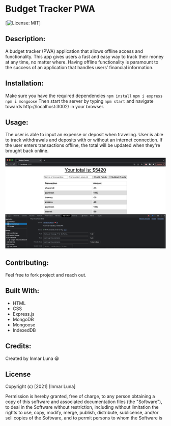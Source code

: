 # Budget Tracker PWA


[![License: MIT](https://img.shields.io/badge/License-MIT-yellow.svg)]

## Description: 
A budget tracker (PWA) application that allows offline access and functionality. This app gives users a fast and easy way to track their money at any time, no matter where. Having offline functionality is paramount to the success of an application that handles users’ financial information.

## Installation: 
Make sure you have the required dependencies
`npm install`
`npm i express`
`npm i mongoose`
 Then start the server by typing `npm start` and navigate towards http://localhost:3002/ in your browser.

## Usage:
The user is able to input an expense or deposit when traveling. User is able to track withdrawals and deposits with or without an internet connection. If the user enters transactions offline, the total will be updated when they're brought back online.

![Alt Text](images/screenshot.png)

## Contributing:
Feel free to fork project and reach out.

## Built With:
* HTML
* CSS
* Express.js
* MongoDB
* Mongoose
* IndexedDB


## Credits:
Created by Inmar Luna :grinning:

## License 

Copyright (c) [2021] [Inmar Luna]

Permission is hereby granted, free of charge, to any person obtaining a copy
of this software and associated documentation files (the "Software"), to deal
in the Software without restriction, including without limitation the rights
to use, copy, modify, merge, publish, distribute, sublicense, and/or sell
copies of the Software, and to permit persons to whom the Software is